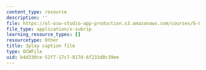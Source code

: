 ```yaml
---
content_type: resource
description: ''
file: https://ol-ocw-studio-app-production.s3.amazonaws.com/courses/6-0001-introduction-to-computer-science-and-programming-in-python-fall-2016/b4d330ce51f717c7817d6f233d8c39ee_FKp-6sojt9A.srt
file_type: application/x-subrip
learning_resource_types: []
resourcetype: Other
title: 3play caption file
type: OCWFile
uid: b4d330ce-51f7-17c7-817d-6f233d8c39ee
---
```


